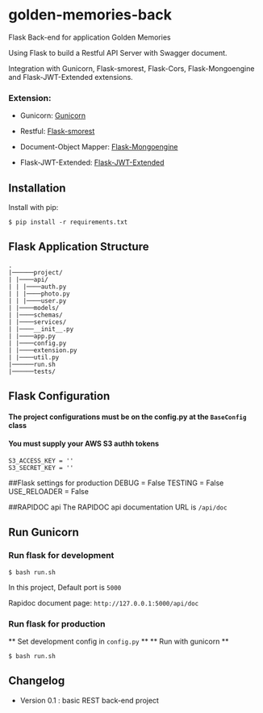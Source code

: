# golden-memories-back
Flask Back-end for application Golden Memories

Using Flask to build a Restful API Server with Swagger document.

Integration with Gunicorn, Flask-smorest, Flask-Cors, Flask-Mongoengine and Flask-JWT-Extended extensions.

### Extension:
- Gunicorn: [Gunicorn](Gunicorn)

- Restful: [Flask-smorest](https://flask-smorest.readthedocs.io/en/latest/)

- Document-Object Mapper: [Flask-Mongoengine](http://docs.mongoengine.org/projects/flask-mongoengine/en/latest/)

- Flask-JWT-Extended: [Flask-JWT-Extended](https://flask-jwt-extended.readthedocs.io/en/stable/)



## Installation

Install with pip:

```
$ pip install -r requirements.txt
```

## Flask Application Structure 
```
.
|──────project/
| |────api/
| | |────auth.py
| | |────photo.py
| | |────user.py
| |────models/
| |────schemas/
| |────services/
| |────__init__.py
| |────app.py
| |────config.py
| |────extension.py
| |────util.py
|──────run.sh
|──────tests/

```


## Flask Configuration

#### The project configurations must be on the config.py at the `BaseConfig` class
#### You must supply your AWS S3 authh tokens

```
S3_ACCESS_KEY = ''
S3_SECRET_KEY = ''
```

##Flask settings for production
DEBUG = False 
TESTING = False
USE_RELOADER = False

##RAPIDOC api
The RAPIDOC api documentation URL is `/api/doc`

 
## Run Gunicorn
### Run flask for development
```
$ bash run.sh
```
In this project, Default port is `5000`

Rapidoc document page:  `http://127.0.0.1:5000/api/doc`

### Run flask for production

** Set development config in `config.py` **
** Run with gunicorn **

```
$ bash run.sh

```

## Changelog

- Version 0.1 : basic REST back-end project  